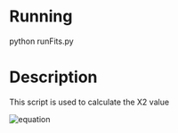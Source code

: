 Running
=======
python runFits.py


Description
===========
This script is used to calculate the X2 value 

![equation]([img]http://www.sciweavers.org/tex2img.php?eq=%5Cchi%5E%7B2%7D%3D%5Csum_%7Bi%3D1%7D%5E%7BN%7D%20%5Cfrac%7B%5Cleft%28n%5E%7BData%7D_%7Bi%7D-n%5E%7BTemplate%7D_%7Bi%7D%5Cright%29%5E%7B2%7D%7D%7B%28%5Csigma%5E%7BData%7D_%7Bn_%7Bi%7D%7D%29%5E%7B2%7D%2B%28%5Csigma%5E%7BTemplate%7D_%7Bn_%7Bi%7D%7D%29%5E%7B2%7D%7D%20%2C&bc=White&fc=Black&im=jpg&fs=12&ff=arev&edit=0[/img])
